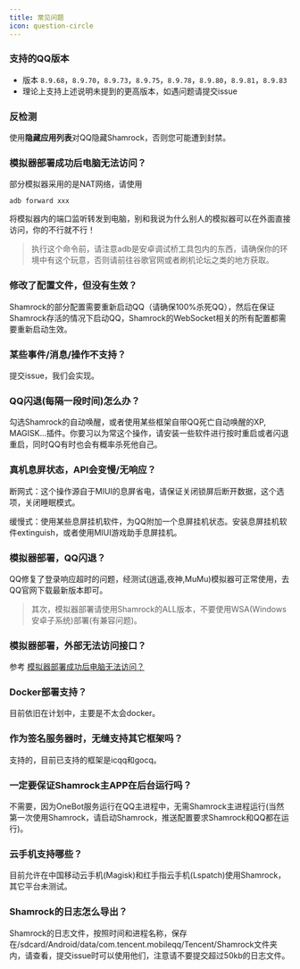 ```yaml
---
title: 常见问题
icon: question-circle
---
```


### 支持的QQ版本

- 版本 `8.9.68`，`8.9.70`，`8.9.73`，`8.9.75`，`8.9.78`，`8.9.80`，`8.9.81`，`8.9.83`
- 理论上支持上述说明未提到的更高版本，如遇问题请提交issue

### 反检测

使用**隐藏应用列表**对QQ隐藏Shamrock，否则您可能遭到封禁。

### 模拟器部署成功后电脑无法访问？
部分模拟器采用的是NAT网络，请使用
```shell
adb forward xxx
```
将模拟器内的端口监听转发到电脑，别和我说为什么别人的模拟器可以在外面直接访问，你的不行就不行！

> 执行这个命令前，请注意adb是安卓调试桥工具包内的东西，请确保你的环境中有这个玩意，否则请前往谷歌官网或者刷机论坛之类的地方获取。

### 修改了配置文件，但没有生效？
Shamrock的部分配置需要重新启动QQ（请确保100%杀死QQ），然后在保证Shamrock存活的情况下启动QQ，Shamrock的WebSocket相关的所有配置都需要重新启动生效。

### 某些事件/消息/操作不支持？

提交issue，我们会实现。

### QQ闪退(每隔一段时间)怎么办？

勾选Shamrock的自动唤醒，或者使用某些框架自带QQ死亡自动唤醒的XP, MAGISK...插件。你要习以为常这个操作，请安装一些软件进行按时重启或者闪退重启，同时QQ有时也会有概率杀死他自己。

### 真机息屏状态，API会变慢/无响应？

断网式：这个操作源自于MIUI的息屏省电，请保证关闭锁屏后断开数据，这个选项，关闭睡眠模式。

缓慢式：使用某些息屏挂机软件，为QQ附加一个息屏挂机状态。安装息屏挂机软件extinguish，或者使用MIUI游戏助手息屏挂机。

### 模拟器部署，QQ闪退？

QQ修复了登录响应超时的问题，经测试(逍遥,夜神,MuMu)模拟器可正常使用，去QQ官网下载最新版本即可。

> 其次，模拟器部署请使用Shamrock的ALL版本，不要使用WSA(Windows安卓子系统)部署(有兼容问题)。

### 模拟器部署，外部无法访问接口？

参考 [模拟器部署成功后电脑无法访问？](#模拟器部署成功后电脑无法访问)

### Docker部署支持？

目前依旧在计划中，主要是不太会docker。

### 作为签名服务器时，无缝支持其它框架吗？

支持的，目前已支持的框架是icqq和gocq。

### 一定要保证Shamrock主APP在后台运行吗？

不需要，因为OneBot服务运行在QQ主进程中，无需Shamrock主进程运行(当然第一次使用Shamrock，请启动Shamrock，推送配置要求Shamrock和QQ都在运行)。

### 云手机支持哪些？

目前允许在中国移动云手机(Magisk)和红手指云手机(Lspatch)使用Shamrock，其它平台未测试。

### Shamrock的日志怎么导出？
Shamrock的日志文件，按照时间和进程名称，保存在/sdcard/Android/data/com.tencent.mobileqq/Tencent/Shamrock文件夹内，请查看，提交issue时可以使用他们，注意请不要提交超过50kb的日志文件。

